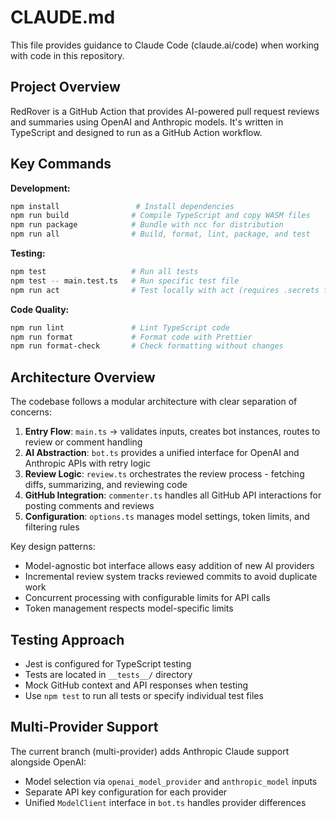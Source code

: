 # CLAUDE.md

This file provides guidance to Claude Code (claude.ai/code) when working with code in this repository.

## Project Overview

RedRover is a GitHub Action that provides AI-powered pull request reviews and summaries using OpenAI and Anthropic models. It's written in TypeScript and designed to run as a GitHub Action workflow.

## Key Commands

**Development:**
```bash
npm install                 # Install dependencies
npm run build              # Compile TypeScript and copy WASM files
npm run package            # Bundle with ncc for distribution
npm run all                # Build, format, lint, package, and test
```

**Testing:**
```bash
npm test                   # Run all tests
npm test -- main.test.ts   # Run specific test file
npm run act                # Test locally with act (requires .secrets file)
```

**Code Quality:**
```bash
npm run lint               # Lint TypeScript code
npm run format             # Format code with Prettier
npm run format-check       # Check formatting without changes
```

## Architecture Overview

The codebase follows a modular architecture with clear separation of concerns:

1. **Entry Flow**: `main.ts` → validates inputs, creates bot instances, routes to review or comment handling
2. **AI Abstraction**: `bot.ts` provides a unified interface for OpenAI and Anthropic APIs with retry logic
3. **Review Logic**: `review.ts` orchestrates the review process - fetching diffs, summarizing, and reviewing code
4. **GitHub Integration**: `commenter.ts` handles all GitHub API interactions for posting comments and reviews
5. **Configuration**: `options.ts` manages model settings, token limits, and filtering rules

Key design patterns:
- Model-agnostic bot interface allows easy addition of new AI providers
- Incremental review system tracks reviewed commits to avoid duplicate work
- Concurrent processing with configurable limits for API calls
- Token management respects model-specific limits

## Testing Approach

- Jest is configured for TypeScript testing
- Tests are located in `__tests__/` directory
- Mock GitHub context and API responses when testing
- Use `npm test` to run all tests or specify individual test files

## Multi-Provider Support

The current branch (multi-provider) adds Anthropic Claude support alongside OpenAI:
- Model selection via `openai_model_provider` and `anthropic_model` inputs
- Separate API key configuration for each provider
- Unified `ModelClient` interface in `bot.ts` handles provider differences